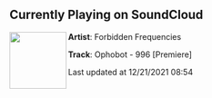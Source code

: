 ## Currently Playing on SoundCloud

[<img align="left" width="100" src="https://i1.sndcdn.com/artworks-2Xqj0QCvzyCMwcA5-COZkIQ-t500x500.jpg">](https://soundcloud.com/forbiddenfrequenciesdnb/ophobot-996-premiere)

**Artist**: Forbidden Frequencies 

**Track**: Ophobot - 996 [Premiere]

Last updated at 12/21/2021 08:54
